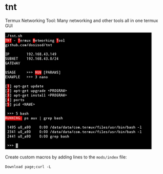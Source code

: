 # tnt
Termux Networking Tool: Many networking and other tools all in one termux GUI

![tnt starting](img/main.png)

Create custom macros by adding lines to the `mods/index` file:

`Download page;curl -L`
